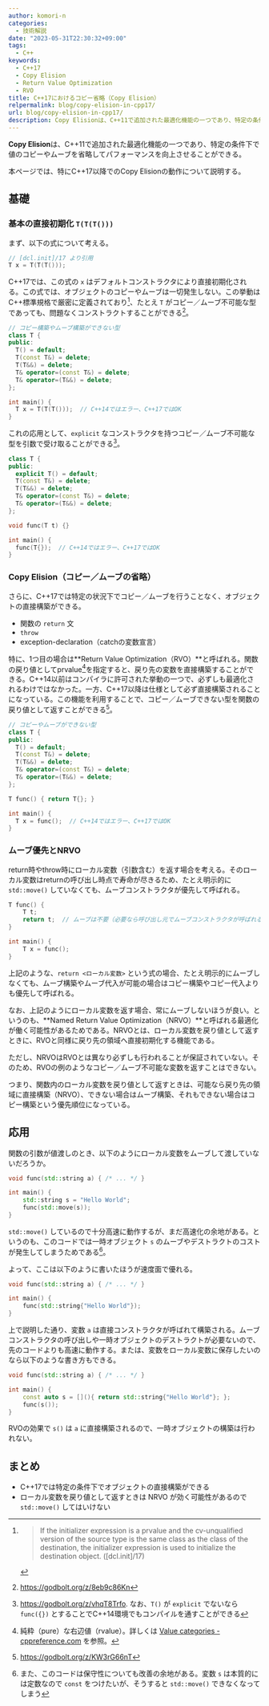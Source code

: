 ```yaml
---
author: komori-n
categories:
  - 技術解説
date: "2023-05-31T22:30:32+09:00"
tags:
  - C++
keywords:
  - C++17
  - Copy Elision
  - Return Value Optimization
  - RVO
title: C++17におけるコピー省略（Copy Elision）
relpermalink: blog/copy-elision-in-cpp17/
url: blog/copy-elision-in-cpp17/
description: Copy Elisionは、C++11で追加された最適化機能の一つであり、特定の条件下で値のコピーやムーブを省略してパフォーマンスを向上させることができる。本ページでは、特にC++17以降でのCopy Elisionの動作について説明する。
---
```


**Copy Elision**は、C++11で追加された最適化機能の一つであり、特定の条件下で値のコピーやムーブを省略してパフォーマンスを向上させることができる。

本ページでは、特にC++17以降でのCopy Elisionの動作について説明する。

## 基礎

### 基本の直接初期化 `T(T(T()))`

まず、以下の式について考える。

```cpp
// [dcl.init]/17 より引用
T x = T(T(T()));
```

C++17では、この式の `x` はデフォルトコンストラクタにより直接初期化される。この式では、オブジェクトのコピーやムーブは一切発生しない。この挙動はC++標準規格で厳密に定義されており[^1]、たとえ `T` がコピー／ムーブ不可能な型であっても、問題なくコンストラクトすることができる[^2]。

[^1]:
    > If the initializer expression is a prvalue and the cv-unqualified version of the source type is the same class as the class of the destination, the initializer expression is used to initialize the destination object. (\[dcl.init\]/17)

[^2]: <https://godbolt.org/z/8eb9c86Kn>

```cpp
// コピー構築やムーブ構築ができない型
class T {
public:
  T() = default;
  T(const T&) = delete;
  T(T&&) = delete;
  T& operator=(const T&) = delete;
  T& operator=(T&&) = delete;
};

int main() {
  T x = T(T(T()));  // C++14ではエラー、C++17ではOK
}
```

これの応用として、`explicit` なコンストラクタを持つコピー／ムーブ不可能な型を引数で受け取ることができる[^3]。

[^3]: <https://godbolt.org/z/vhqT8Trfo>. なお、`T()` が `explicit` でないなら `func({})` とすることでC++14環境でもコンパイルを通すことができる

```cpp
class T {
public:
  explicit T() = default;
  T(const T&) = delete;
  T(T&&) = delete;
  T& operator=(const T&) = delete;
  T& operator=(T&&) = delete;
};

void func(T t) {}

int main() {
  func(T{});  // C++14ではエラー、C++17ではOK
}
```

### Copy Elision（コピー／ムーブの省略）

さらに、C++17では特定の状況下でコピー／ムーブを行うことなく、オブジェクトの直接構築ができる。

- 関数の `return` 文
- `throw`
- exception-declaration（catchの変数宣言）

特に、1つ目の場合は**Return Value Optimization（RVO）**と呼ばれる。関数の戻り値としてprvalue[^4]を指定すると、戻り先の変数を直接構築することができる。C++14以前はコンパイラに許可された挙動の一つで、必ずしも最適化されるわけではなかった。一方、C++17以降は仕様として必ず直接構築されることになっている。この機能を利用することで、コピー／ムーブできない型を関数の戻り値として返すことができる[^5]。

[^4]: 純粋（pure）な右辺値（rvalue）。詳しくは [Value categories - cppreference.com](https://en.cppreference.com/w/cpp/language/value_category) を参照。
[^5]: <https://godbolt.org/z/KW3rG66nT>

```cpp
// コピーやムーブができない型
class T {
public:
  T() = default;
  T(const T&) = delete;
  T(T&&) = delete;
  T& operator=(const T&) = delete;
  T& operator=(T&&) = delete;
};

T func() { return T{}; }

int main() {
  T x = func();  // C++14ではエラー、C++17ではOK
}
```

### ムーブ優先とNRVO

return時やthrow時にローカル変数（引数含む）を返す場合を考える。そのローカル変数はreturnの呼び出し時点で寿命が尽きるため、たとえ明示的に `std::move()` していなくても、ムーブコンストラクタが優先して呼ばれる。

```cpp
T func() {
    T t;
    return t;  // ムーブは不要（必要なら呼び出し元でムーブコンストラクタが呼ばれる）
}

int main() {
    T x = func();
}
```

上記のような、`return <ローカル変数>` という式の場合、たとえ明示的にムーブしなくても、ムーブ構築やムーブ代入が可能の場合はコピー構築やコピー代入よりも優先して呼ばれる。

なお、上記のようにローカル変数を返す場合、常にムーブしないほうが良い。というのも、**Named Return Value Optimization（NRVO）**と呼ばれる最適化が働く可能性があるためである。NRVOとは、ローカル変数を戻り値として返すときに、RVOと同様に戻り先の領域へ直接初期化する機能である。

ただし、NRVOはRVOとは異なり必ずしも行われることが保証されていない。そのため、RVOの例のようなコピー／ムーブ不可能な変数を返すことはできない。

つまり、関数内のローカル変数を戻り値として返すときは、可能なら戻り先の領域に直接構築（NRVO）、できない場合はムーブ構築、それもできない場合はコピー構築という優先順位になっている。

## 応用

関数の引数が値渡しのとき、以下のようにローカル変数をムーブして渡していないだろうか。

```cpp
void func(std::string a) { /* ... */ }

int main() {
    std::string s = "Hello World";
    func(std::move(s));
}
```

`std::move()` しているので十分高速に動作するが、まだ高速化の余地がある。というのも、このコードでは一時オブジェクト `s` のムーブやデストラクトのコストが発生してしまうためである[^6]。

[^6]: また、このコードは保守性についても改善の余地がある。変数 `s` は本質的には定数なので `const` をつけたいが、そうすると `std::move()` できなくなってしまう

よって、ここは以下のように書いたほうが速度面で優れる。

```cpp
void func(std::string a) { /* ... */ }

int main() {
    func(std::string{"Hello World"});
}
```

上で説明した通り、変数 `a` は直接コンストラクタが呼ばれて構築される。ムーブコンストラクタの呼び出しや一時オブジェクトのデストラクトが必要ないので、先のコードよりも高速に動作する。または、変数をローカル変数に保存したいのなら以下のような書き方もできる。

```cpp
void func(std::string a) { /* ... */ }

int main() {
    const auto s = [](){ return std::string{"Hello World"}; };
    func(s());
}
```

RVOの効果で `s()` は `a` に直接構築されるので、一時オブジェクトの構築は行われない。

## まとめ

- C++17では特定の条件下でオブジェクトの直接構築ができる
- ローカル変数を戻り値として返すときは NRVO が効く可能性があるので `std::move()` してはいけない
